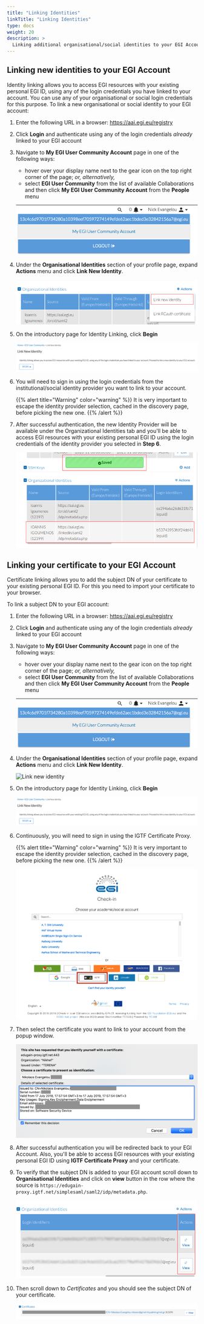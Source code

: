 ```yaml
---
title: "Linking Identities"
linkTitle: "Linking Identities"
type: docs
weight: 20
description: >
  Linking additional organisational/social identities to your EGI Account
---
```


<!--
// jscpd:ignore-start
-->

## Linking new identities to your EGI Account

Identity linking allows you to access EGI resources with your existing personal
EGI ID, using any of the login credentials you have linked to your account. You
can use any of your organisational or social login credentials for this purpose.
To link a new organisational or social identity to your EGI account:

1. Enter the following URL in a browser: <https://aai.egi.eu/registry>

1. Click **Login** and authenticate using any of the login credentials _already_
   linked to your EGI account

1. Navigate to **My EGI User Community Account** page in one of the following
   ways:

   - hover over your display name next to the gear icon on the top right corner
     of the page; _or, alternatively,_
   - select **EGI User Community** from the list of available Collaborations and
     then click **My EGI User Community Account** from the **People** menu

   ![Check-in my account](my-account.png)

1. Under the **Organisational Identities** section of your profile page, expand
   **Actions** menu and click **Link New Identity**.

   ![Link new identity](link-new.png)

1. On the introductory page for Identity Linking, click **Begin**

   ![Link new identity intro](link-intro.png)

1. You will need to sign in using the login credentials from the
   institutional/social identity provider you want to link to your account.

   {{% alert title="Warning" color="warning" %}} It is very important to escape
   the identity provider selection, cached in the discovery page, before picking
   the new one. {{% /alert %}}

1. After successful authentication, the new Identity Provider will be available
   under the Organizational Identities tab and you'll be able to access EGI
   resources with your existing personal EGI ID using the login credentials of
   the identity provider you selected in **Step 6**.

   ![Link new identity end](link-end.png)

## Linking your certificate to your EGI Account

Certificate linking allows you to add the subject DN of your certificate to your
existing personal EGI ID. For this you need to import your certificate to your
browser.

To link a subject DN to your EGI account:

1. Enter the following URL in a browser: <https://aai.egi.eu/registry>

1. Click **Login** and authenticate using any of the login credentials _already_
   linked to your EGI account

1. Navigate to **My EGI User Community Account** page in one of the following
   ways:

   - hover over your display name next to the gear icon on the top right corner
     of the page; _or, alternatively,_
   - select **EGI User Community** from the list of available Collaborations and
     then click **My EGI User Community Account** from the **People** menu

   ![Check-in my account](my-account.png)

1. Under the **Organisational Identities** section of your profile page, expand
   **Actions** menu and click **Link New Identity**.

   ![Link new identity](.link-new.png)

1. On the introductory page for Identity Linking, click **Begin**

   ![Link new identity intro](link-intro.png)

1. Continuously, you will need to sign in using the IGTF Certificate Proxy.

   {{% alert title="Warning" color="warning" %}} It is very important to escape
   the identity provider selection, cached in the discovery page, before picking
   the new one. {{% /alert %}}

   ![Check-in IdP discovery IGTF](discovery-igft.png)

1. Then select the certificate you want to link to your account from the popup
   window.

   ![Select certificate](select-certificate.png)

1. After successful authentication you will be redirected back to your EGI
   Account. Also, you'll be able to access EGI resources with your existing
   personal EGI ID using **IGTF Certificate Proxy** and your certificate.

1. To verify that the subject DN is added to your EGI account scroll down to
   **Organisational Identities** and click on **view** button in the row where
   the source is
   `https://edugain-proxy.igtf.net/simplesaml/saml2/idp/metadata.php`.

   ![List organisational identities](list-organisational-ids.png)

1. Then scroll down to _Certificates_ and you should see the subject DN of your
   certificate.

   ![Certificates preview](certificates-preview.png)
